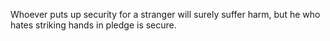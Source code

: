 Whoever puts up security for a stranger will surely suffer harm, but he who hates striking hands in pledge is secure.
